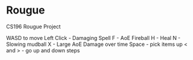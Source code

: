 Rougue
======

CS196 Rougue Project

WASD to move
Left Click - Damaging Spell
F - AoE Fireball
H - Heal
N - Slowing mudball
X - Large AoE Damage over time
Space - pick items up
< and > - go up and down steps


